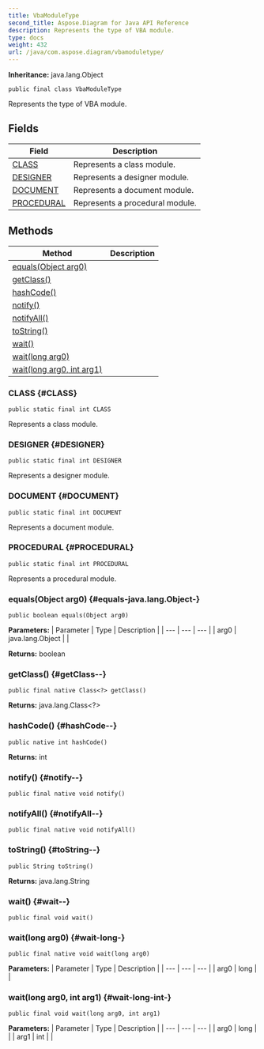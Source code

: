 ```yaml
---
title: VbaModuleType
second_title: Aspose.Diagram for Java API Reference
description: Represents the type of VBA module.
type: docs
weight: 432
url: /java/com.aspose.diagram/vbamoduletype/
---
```


**Inheritance:**
java.lang.Object
```
public final class VbaModuleType
```

Represents the type of VBA module.
## Fields

| Field | Description |
| --- | --- |
| [CLASS](#CLASS) | Represents a class module. |
| [DESIGNER](#DESIGNER) | Represents a designer module. |
| [DOCUMENT](#DOCUMENT) | Represents a document module. |
| [PROCEDURAL](#PROCEDURAL) | Represents a procedural module. |
## Methods

| Method | Description |
| --- | --- |
| [equals(Object arg0)](#equals-java.lang.Object-) |  |
| [getClass()](#getClass--) |  |
| [hashCode()](#hashCode--) |  |
| [notify()](#notify--) |  |
| [notifyAll()](#notifyAll--) |  |
| [toString()](#toString--) |  |
| [wait()](#wait--) |  |
| [wait(long arg0)](#wait-long-) |  |
| [wait(long arg0, int arg1)](#wait-long-int-) |  |
### CLASS {#CLASS}
```
public static final int CLASS
```


Represents a class module.

### DESIGNER {#DESIGNER}
```
public static final int DESIGNER
```


Represents a designer module.

### DOCUMENT {#DOCUMENT}
```
public static final int DOCUMENT
```


Represents a document module.

### PROCEDURAL {#PROCEDURAL}
```
public static final int PROCEDURAL
```


Represents a procedural module.

### equals(Object arg0) {#equals-java.lang.Object-}
```
public boolean equals(Object arg0)
```




**Parameters:**
| Parameter | Type | Description |
| --- | --- | --- |
| arg0 | java.lang.Object |  |

**Returns:**
boolean
### getClass() {#getClass--}
```
public final native Class<?> getClass()
```




**Returns:**
java.lang.Class<?>
### hashCode() {#hashCode--}
```
public native int hashCode()
```




**Returns:**
int
### notify() {#notify--}
```
public final native void notify()
```




### notifyAll() {#notifyAll--}
```
public final native void notifyAll()
```




### toString() {#toString--}
```
public String toString()
```




**Returns:**
java.lang.String
### wait() {#wait--}
```
public final void wait()
```




### wait(long arg0) {#wait-long-}
```
public final native void wait(long arg0)
```




**Parameters:**
| Parameter | Type | Description |
| --- | --- | --- |
| arg0 | long |  |

### wait(long arg0, int arg1) {#wait-long-int-}
```
public final void wait(long arg0, int arg1)
```




**Parameters:**
| Parameter | Type | Description |
| --- | --- | --- |
| arg0 | long |  |
| arg1 | int |  |

